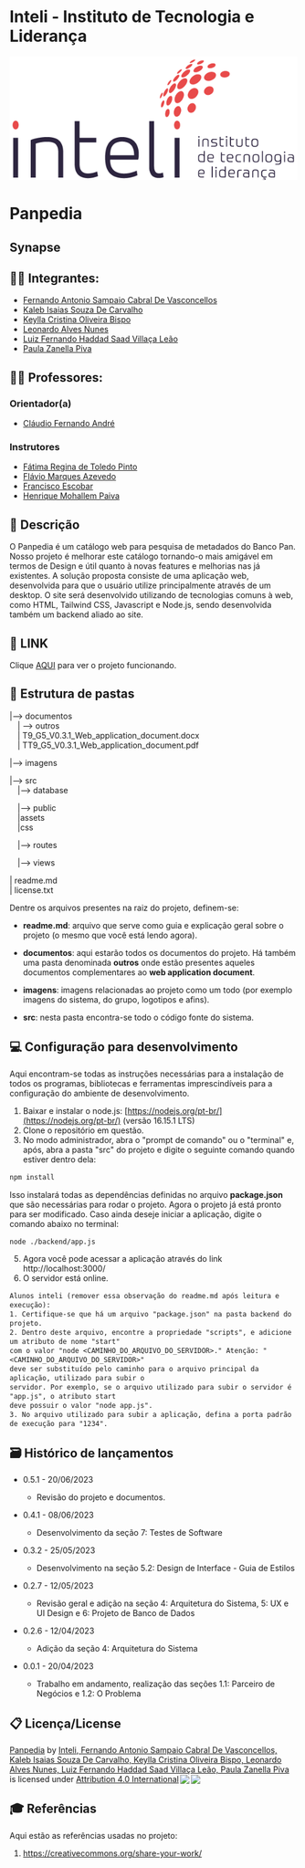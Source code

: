 # Inteli - Instituto de Tecnologia e Liderança 

<p align="center">
<a href= "https://www.inteli.edu.br/"><img src="/imagens/inteli.png" alt="Inteli - Instituto de Tecnologia e Liderança" border="0"></a>
</p>

# Panpedia

## Synapse

## :student: Integrantes: 
- <a href="https://www.linkedin.com/in/fernando-antonio-s-c-de-vasconcellos/">Fernando Antonio Sampaio Cabral De Vasconcellos</a>
- <a href="https://www.linkedin.com/in/kaleb-carvalho/">Kaleb Isaias Souza De Carvalho</a>
- <a href="https://www.linkedin.com/in/keylla-oliveira1206/">Keylla Cristina Oliveira Bispo</a> 
- <a href="https://www.linkedin.com/in/leonardoalvesnunes/">Leonardo Alves Nunes</a>
- <a href="https://www.linkedin.com/in/luiz-fernando-villa%C3%A7a-le%C3%A3o-930568271/">Luiz Fernando Haddad Saad Villaça Leão</a> 
- <a href="https://github.com/Paula-zp">Paula Zanella Piva</a>
  
## :teacher: Professores:
### Orientador(a) 
- <a href="https://www.linkedin.com/in/profclaudioandre/">Cláudio Fernando André</a>
  
### Instrutores
- <a href="https://www.linkedin.com/in/fatima-toledo/">Fátima Regina de Toledo Pinto</a>
- <a href="https://www.linkedin.com/in/flaviomarquesazevedo/">Flávio Marques Azevedo</a>
- <a href="https://www.linkedin.com/in/francisco-escobar/">Francisco Escobar</a>
- <a href="https://www.linkedin.com/in/henrique-mohallem-paiva-6854b460/">Henrique Mohallem Paiva</a>


## 📝 Descrição

O Panpedia é um catálogo web para pesquisa de metadados do Banco Pan. Nosso projeto é melhorar este catálogo tornando-o mais amigável em termos de Design e útil quanto à novas features e melhorias nas já existentes. A solução proposta consiste de uma aplicação web, desenvolvida para que o usuário utilize principalmente através de um desktop. O site será desenvolvido utilizando de tecnologias comuns à web, como HTML, Tailwind CSS, Javascript e Node.js, sendo desenvolvida também um backend aliado ao site.

## 📝 LINK

Clique <a href="https://www.linkedin.com/in/victorbarq/">AQUI</a> para ver o projeto funcionando.
  
## 📁 Estrutura de pastas

|--> documentos<br>
  &emsp;| --> outros <br>
  &emsp;| T9_G5_V0.3.1_Web_application_document.docx<br>
  &emsp;| TT9_G5_V0.3.1_Web_application_document.pdf<br>
  
|--> imagens<br>
  
|--> src<br>
  &emsp;|--> database<br>
  
  &emsp;|--> public<br>
  &emsp;|assets<br>
  &emsp;|css<br>
  
  &emsp;|--> routes<br>

  &emsp;|--> views<br>

  
| readme.md<br>
| license.txt

Dentre os arquivos presentes na raiz do projeto, definem-se:

- <b>readme.md</b>: arquivo que serve como guia e explicação geral sobre o projeto (o mesmo que você está lendo agora).

- <b>documentos</b>: aqui estarão todos os documentos do projeto. Há também uma pasta denominada <b>outros</b> onde estão presentes aqueles documentos complementares ao <b>web application document</b>.

- <b>imagens</b>: imagens relacionadas ao projeto como um todo (por exemplo imagens do sistema, do grupo, logotipos e afins).

- <b>src</b>: nesta pasta encontra-se todo o código fonte do sistema.

## 💻 Configuração para desenvolvimento

Aqui encontram-se todas as instruções necessárias para a instalação de todos os programas, bibliotecas e ferramentas imprescindíveis para a configuração do ambiente de desenvolvimento.

1.  Baixar e instalar o node.js:  [https://nodejs.org/pt-br/](https://nodejs.org/pt-br/) (versão 16.15.1 LTS)
2.  Clone o repositório em questão.
3.  No modo administrador, abra o "prompt de comando" ou o "terminal" e, após, abra a pasta "src" do projeto e digite o seguinte comando quando estiver dentro dela:

```sh
npm install
```

Isso instalará todas as dependências definidas no arquivo <b>package.json</b> que são necessárias para rodar o projeto. Agora o projeto já está pronto para ser modificado. Caso ainda deseje iniciar a aplicação, digite o comando abaixo no terminal:

```sh
node ./backend/app.js
```
5. Agora você pode acessar a aplicação através do link http://localhost:3000/
6. O servidor está online.


```
Alunos inteli (remover essa observação do readme.md após leitura e execução):
1. Certifique-se que há um arquivo "package.json" na pasta backend do projeto.
2. Dentro deste arquivo, encontre a propriedade "scripts", e adicione um atributo de nome "start"
com o valor "node <CAMINHO_DO_ARQUIVO_DO_SERVIDOR>." Atenção: "<CAMINHO_DO_ARQUIVO_DO_SERVIDOR>" 
deve ser substituído pelo caminho para o arquivo principal da aplicação, utilizado para subir o
servidor. Por exemplo, se o arquivo utilizado para subir o servidor é "app.js", o atributo start
deve possuir o valor "node app.js".
3. No arquivo utilizado para subir a aplicação, defina a porta padrão de execução para "1234".
````

## 🗃 Histórico de lançamentos

* 0.5.1 - 20/06/2023
    * Revisão do projeto e documentos.
      
* 0.4.1 - 08/06/2023
    * Desenvolvimento da seção 7: Testes de Software
      
* 0.3.2 - 25/05/2023
    * Desenvolvimento na seção 5.2: Design de Interface - Guia de Estilos
      
* 0.2.7 - 12/05/2023
    * Revisão geral e adição na seção 4: Arquitetura do Sistema, 5: UX e UI Design e 6: Projeto de Banco de Dados
      
* 0.2.6 - 12/04/2023
    * Adição da seção 4: Arquitetura do Sistema
      
* 0.0.1 - 20/04/2023
    * Trabalho em andamento, realização das seções 1.1: Parceiro de Negócios e 1.2: O Problema
      

## 📋 Licença/License

<p xmlns:cc="http://creativecommons.org/ns#" xmlns:dct="http://purl.org/dc/terms/"><a property="dct:title" rel="cc:attributionURL" href="https://github.com/2023M2T9-Inteli/projeto5/">Panpedia</a> by <a rel="cc:attributionURL dct:creator" property="cc:attributionName" href="https://github.com/2023M2T9-Inteli/projeto5/">Inteli, Fernando Antonio Sampaio Cabral De Vasconcellos, Kaleb Isaias Souza De Carvalho, Keylla Cristina Oliveira Bispo, Leonardo Alves Nunes, Luiz Fernando Haddad Saad Villaça Leão, Paula Zanella Piva</a> is licensed under <a href="http://creativecommons.org/licenses/by/4.0/?ref=chooser-v1" target="_blank" rel="license noopener noreferrer" style="display:inline-block;">Attribution 4.0 International<img style="height:22px!important;margin-left:3px;vertical-align:text-bottom;" src="https://mirrors.creativecommons.org/presskit/icons/cc.svg?ref=chooser-v1"><img style="height:22px!important;margin-left:3px;vertical-align:text-bottom;" src="https://mirrors.creativecommons.org/presskit/icons/by.svg?ref=chooser-v1"></a></p>

## 🎓 Referências

Aqui estão as referências usadas no projeto:

1. <https://creativecommons.org/share-your-work/>
